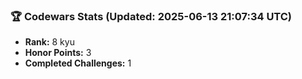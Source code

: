 ### 🏆 Codewars Stats (Updated: 2025-06-13 21:07:34 UTC)

- **Rank:** 8 kyu
- **Honor Points:** 3
- **Completed Challenges:** 1
